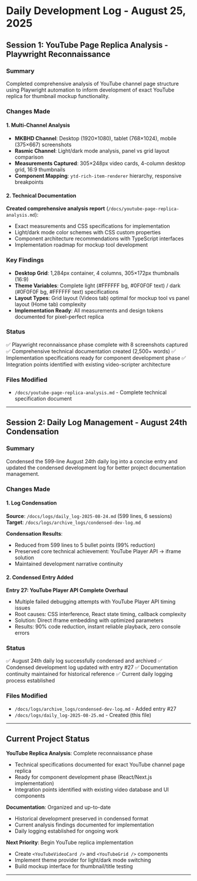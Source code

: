 # Daily Development Log - August 25, 2025

## Session 1: YouTube Page Replica Analysis - Playwright Reconnaissance

### Summary
Completed comprehensive analysis of YouTube channel page structure using Playwright automation to inform development of exact YouTube replica for thumbnail mockup functionality.

### Changes Made

#### 1. Multi-Channel Analysis
- **MKBHD Channel**: Desktop (1920×1080), tablet (768×1024), mobile (375×667) screenshots
- **Rasmic Channel**: Light/dark mode analysis, panel vs grid layout comparison
- **Measurements Captured**: 305×248px video cards, 4-column desktop grid, 16:9 thumbnails
- **Component Mapping**: `ytd-rich-item-renderer` hierarchy, responsive breakpoints

#### 2. Technical Documentation
**Created comprehensive analysis report** (`/docs/youtube-page-replica-analysis.md`):
- Exact measurements and CSS specifications for implementation
- Light/dark mode color schemes with CSS custom properties
- Component architecture recommendations with TypeScript interfaces
- Implementation roadmap for mockup tool development

### Key Findings
- **Desktop Grid**: 1,284px container, 4 columns, 305×172px thumbnails (16:9)
- **Theme Variables**: Complete light (#FFFFFF bg, #0F0F0F text) / dark (#0F0F0F bg, #FFFFFF text) specifications
- **Layout Types**: Grid layout (Videos tab) optimal for mockup tool vs panel layout (Home tab) complexity
- **Implementation Ready**: All measurements and design tokens documented for pixel-perfect replica

### Status
✅ Playwright reconnaissance phase complete with 8 screenshots captured
✅ Comprehensive technical documentation created (2,500+ words)
✅ Implementation specifications ready for component development phase
✅ Integration points identified with existing video-scripter architecture

### Files Modified
- `/docs/youtube-page-replica-analysis.md` - Complete technical specification document

---

## Session 2: Daily Log Management - August 24th Condensation

### Summary
Condensed the 599-line August 24th daily log into a concise entry and updated the condensed development log for better project documentation management.

### Changes Made

#### 1. Log Condensation
**Source**: `/docs/logs/daily_log-2025-08-24.md` (599 lines, 6 sessions)
**Target**: `/docs/logs/archive_logs/condensed-dev-log.md`

**Condensation Results**:
- Reduced from 599 lines to 5 bullet points (99% reduction)
- Preserved core technical achievement: YouTube Player API → iframe solution
- Maintained development narrative continuity

#### 2. Condensed Entry Added
**Entry 27: YouTube Player API Complete Overhaul**
- Multiple failed debugging attempts with YouTube Player API timing issues
- Root causes: CSS interference, React state timing, callback complexity  
- Solution: Direct iframe embedding with optimized parameters
- Results: 90% code reduction, instant reliable playback, zero console errors

### Status
✅ August 24th daily log successfully condensed and archived
✅ Condensed development log updated with entry #27
✅ Documentation continuity maintained for historical reference
✅ Current daily logging process established

### Files Modified
- `/docs/logs/archive_logs/condensed-dev-log.md` - Added entry #27
- `/docs/logs/daily_log-2025-08-25.md` - Created (this file)

---

## Current Project Status

**YouTube Replica Analysis**: Complete reconnaissance phase
- Technical specifications documented for exact YouTube channel page replica
- Ready for component development phase (React/Next.js implementation)
- Integration points identified with existing video database and UI components

**Documentation**: Organized and up-to-date
- Historical development preserved in condensed format
- Current analysis findings documented for implementation
- Daily logging established for ongoing work

**Next Priority**: Begin YouTube replica implementation
- Create `<YouTubeVideoCard />` and `<YouTubeGrid />` components
- Implement theme provider for light/dark mode switching
- Build mockup interface for thumbnail/title testing

---